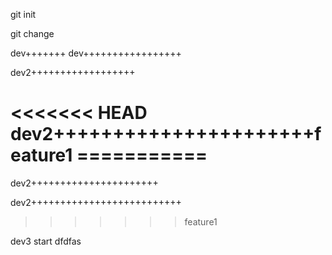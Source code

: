 git init

git change

dev+++++++
dev+++++++++++++++++  

dev2++++++++++++++++++

<<<<<<< HEAD
dev2++++++++++++++++++++++feature1   ===========
=======
dev2++++++++++++++++++++++

dev2++++++++++++++++++++++++++

> > > > > > > feature1

dev3 start dfdfas
